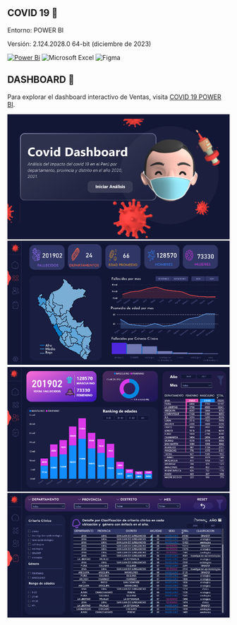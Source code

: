 ## COVID 19 🧫
Entorno: POWER BI

Versión: 2.124.2028.0 64-bit (diciembre de 2023)


[![Power Bi](https://img.shields.io/badge/power_bi-F2C811?style=for-the-badge&logo=powerbi&logoColor=black)](https://powerbi.microsoft.com/)
![Microsoft Excel](https://img.shields.io/badge/Microsoft_Excel-217346?style=for-the-badge&logo=microsoft-excel&logoColor=white)
![Figma](https://img.shields.io/badge/figma-%23F24E1E.svg?style=for-the-badge&logo=figma&logoColor=white)

## DASHBOARD 🔬
Para explorar el dashboard interactivo de Ventas, visita [COVID 19  POWER BI](https://www.novypro.com/profile_about/cesarcastro-ju%C3%A1rez?Popup=memberProject&Data=1704348031293x126206656794396240).

![0](https://github.com/Pear-itaPE/POWER-BI/blob/main/COVID%2019/RECURSOS/COVID%200.png)
![1](https://github.com/Pear-itaPE/POWER-BI/blob/main/COVID%2019/RECURSOS/COVID%201.png)
![2](https://github.com/Pear-itaPE/POWER-BI/blob/main/COVID%2019/RECURSOS/CV2%20.png)
![3](https://github.com/Pear-itaPE/POWER-BI/blob/main/COVID%2019/RECURSOS/COVID%203.png)

